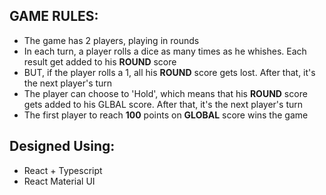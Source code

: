 ## GAME RULES:

- The game has 2 players, playing in rounds
- In each turn, a player rolls a dice as many times as he whishes. Each result get added to his **ROUND** score
- BUT, if the player rolls a 1, all his **ROUND** score gets lost. After that, it's the next player's turn
- The player can choose to 'Hold', which means that his **ROUND** score gets added to his GLBAL score. After that, it's the next player's turn
- The first player to reach **100** points on **GLOBAL** score wins the game


## Designed Using:

- React + Typescript
- React Material UI